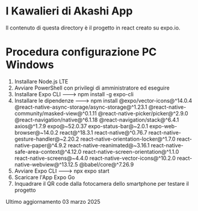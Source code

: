 # I Kawalieri di Akashi App

Il contenuto di questa directory è il progetto in react creato su expo.io.

# Procedura configurazione PC Windows
1. Installare Node.js LTE
2. Avviare PowerShell con privilegi di amministratore ed eseguire
3. Installare Expo CLI ---> npm install -g expo-cli
4. Installare le dipendenze ---> npm install @expo/vector-icons@^14.0.4 @react-native-async-storage/async-storage@^1.23.1 @react-native-community/masked-view@^0.1.11 @react-native-picker/picker@^2.9.0 @react-navigation/native@^6.1.18 @react-navigation/stack@^6.4.1 axios@^1.7.9 expo@~52.0.37 expo-status-bar@~2.0.1 expo-web-browser@~14.0.2 react@^18.3.1 react-native@^0.76.7 react-native-gesture-handler@~2.20.2 react-native-orientation-locker@^1.7.0 react-native-paper@^4.9.2 react-native-reanimated@~3.16.1 react-native-safe-area-context@^4.12.0 react-native-screen-orientation@^1.1.0 react-native-screens@~4.4.0 react-native-vector-icons@^10.2.0 react-native-webview@^13.12.5 @babel/core@^7.26.9
5. Avviare Expo CLI ---> npx expo start
6. Scaricare l'App Expo Go
7. Inquadrare il QR code dalla fotocamera dello smartphone per testare il progetto

Ultimo aggiornamento 03 marzo 2025